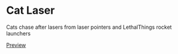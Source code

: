 # Cat Laser

Cats chase after lasers from laser pointers and LethalThings rocket launchers

[Preview](https://imgur.com/tn0FjDw.mp4)
